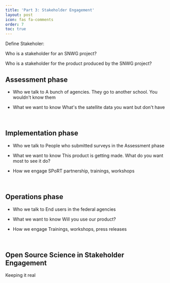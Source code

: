 ```yaml
---
title: 'Part 3: Stakeholder Engagement'
layout: post
icon: fas fa-comments
order: 7
toc: true
---
```


Define Stakeholer:

Who is a stakeholder for an SNWG project?

Who is a stakeholder for the product produced by the SNWG project? 
<br>


## Assessment phase
- Who we talk to
A bunch of agencies. They go to another school. You wouldn't know them

- What we want to know
What's the satellite data you want but don't have
<br>

## Implementation phase
- Who we talk to
People who submitted surveys in the Assessment phase

- What we want to know
This product is getting made. What do you want most to see it do? 

- How we engage 
SPoRT partnership, trainings, workshops
<br>

## Operations phase
- Who we talk to
End users in the federal agencies

- What we want to know
Will you use our product? 

- How we engage 
Trainings, workshops, press releases
<br>

## Open Source Science in Stakeholder Engagement
Keeping it real